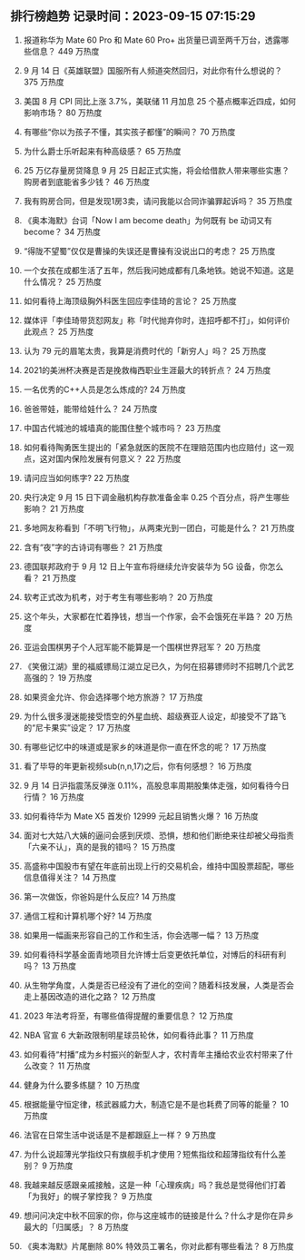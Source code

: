 
## 排行榜趋势 记录时间：2023-09-15 07:15:29
  
  1. 报道称华为 Mate 60 Pro 和 Mate 60 Pro+ 出货量已调至两千万台，透露哪些信息？ 449 万热度
    
  2. 9 月 14 日《英雄联盟》国服所有人频道突然回归，对此你有什么想说的？ 375 万热度
    
  3. 美国 8 月 CPI 同比上涨 3.7%，美联储 11 月加息 25 个基点概率近四成，如何影响市场？ 80 万热度
    
  4. 有哪些“你以为孩子不懂，其实孩子都懂”的瞬间？ 70 万热度
    
  5. 为什么爵士乐听起来有种高级感？ 65 万热度
    
  6. 25 万亿存量房贷降息 9 月 25 日起正式实施，将会给借款人带来哪些实惠？购房者到底能省多少钱？ 46 万热度
    
  7. 我有购房合同，但是发现1房3卖，请问我能以合同诈骗罪起诉吗？ 35 万热度
    
  8. 《奥本海默》台词「Now I am become death」为何既有 be 动词又有 become？ 34 万热度
    
  9. “得陇不望蜀”仅仅是曹操的失误还是曹操有没说出口的考虑？ 25 万热度
    
  10. 一个女孩在成都生活了五年，然后我问她成都有几条地铁。她说不知道。这是什么情况？ 25 万热度
    
  11. 如何看待上海顶级胸外科医生回应李佳琦的言论？ 25 万热度
    
  12. 媒体评「李佳琦带货怼网友」称「时代抛弃你时，连招呼都不打」，如何评价此观点？ 25 万热度
    
  13. 认为 79 元的眉笔太贵，我算是消费时代的「新穷人」吗？ 25 万热度
    
  14. 2021的美洲杯决赛是否是挽救梅西职业生涯最大的转折点？ 24 万热度
    
  15. 一名优秀的C++人员是怎么炼成的? 24 万热度
    
  16. 爸爸带娃，能带给娃什么？ 24 万热度
    
  17. 中国古代城池的城墙真的能围住整个城市吗？ 23 万热度
    
  18. 如何看待陶勇医生提出的「紧急就医的医院不在理赔范围内也应赔付」这一观点，这对国内保险发展有何意义？ 22 万热度
    
  19. 请问应当如何练字? 22 万热度
    
  20. 央行决定 9 月 15 日下调金融机构存款准备金率 0.25 个百分点，将产生哪些影响？ 21 万热度
    
  21. 多地网友称看到「不明飞行物」，从两束光到一团白，可能是什么？ 21 万热度
    
  22. 含有“夜”字的古诗词有哪些？ 21 万热度
    
  23. 德国联邦政府于 9 月 12 日上午宣布将继续允许安装华为 5G 设备，你怎么看？ 21 万热度
    
  24. 软考正式改为机考，对于考生有哪些影响？ 20 万热度
    
  25. 这个年头，大家都在忙着挣钱，想当一个作家，会不会饿死在半路？ 20 万热度
    
  26. 亚运会围棋男子个人冠军能不能算是一个围棋世界冠军？ 20 万热度
    
  27. 《笑傲江湖》里的福威镖局江湖立足已久，为何在招募镖师时不招聘几个武艺高强的？ 19 万热度
    
  28. 如果资金允许、你会选择哪个地方旅游？ 17 万热度
    
  29. 为什么很多漫迷能接受悟空的外星血统、超级赛亚人设定，却接受不了路飞的“尼卡果实”设定？ 17 万热度
    
  30. 有哪些记忆中的味道或是家乡的味道是你一直在怀念的呢？ 17 万热度
    
  31. 看了毕导的年更新视频sub(n,n,17)之后，你有何感想？ 16 万热度
    
  32. 9 月 14 日沪指震荡反弹涨 0.11%，高股息率周期股集体走强，如何看待今日行情？ 16 万热度
    
  33. 如何看待华为 Mate X5 首发价 12999 元起且销售火爆？ 16 万热度
    
  34. 面对七大姑八大姨的逼问会感到厌烦、恐惧，想和他们断绝来往却被父母指责「六亲不认」，真的是我的错吗？ 15 万热度
    
  35. 高盛称中国股市有望在年底前出现上行的交易机会，维持中国股票超配，哪些信息值得关注？ 14 万热度
    
  36. 第一次做饭，你爸妈是什么反应? 14 万热度
    
  37. 通信工程和计算机哪个好? 14 万热度
    
  38. 如果用一幅画来形容自己的工作和生活，你会选哪一幅？ 13 万热度
    
  39. 如何看待科学基金面青地项目允许博士后变更依托单位，对博后的科研有利吗？ 13 万热度
    
  40. 从生物学角度，人类是否已经没有了进化的空间？随着科技发展，人类是否会走上基因改造的进化之路？ 12 万热度
    
  41. 2023 年法考将至，有哪些值得提醒的重要信息？ 12 万热度
    
  42. NBA 官宣 6 大新政限制明星球员轮休，如何看待此事？ 11 万热度
    
  43. 如何看待“村播”成为乡村振兴的新型人才，农村青年主播给农业农村带来了什么改变？ 11 万热度
    
  44. 健身为什么要多练腿？ 10 万热度
    
  45. 根据能量守恒定律，核武器威力大，制造它是不是也耗费了同等的能量？ 10 万热度
    
  46. 法官在日常生活中说话是不是都跟庭上一样？ 9 万热度
    
  47. 为什么说超薄光学指纹只有旗舰手机才使用？短焦指纹和超薄指纹有什么差别？ 9 万热度
    
  48. 我越来越反感跟亲戚接触，这是一种「心理疾病」吗？我总是觉得他们打着「为我好」的幌子掌控我？ 9 万热度
    
  49. 想问问决定中秋不回家的你，你与这座城市的链接是什么？什么才是你在异乡最大的「归属感」？ 8 万热度
    
  50. 《奥本海默》片尾删除 80% 特效员工署名，你对此都有哪些看法？ 8 万热度
    